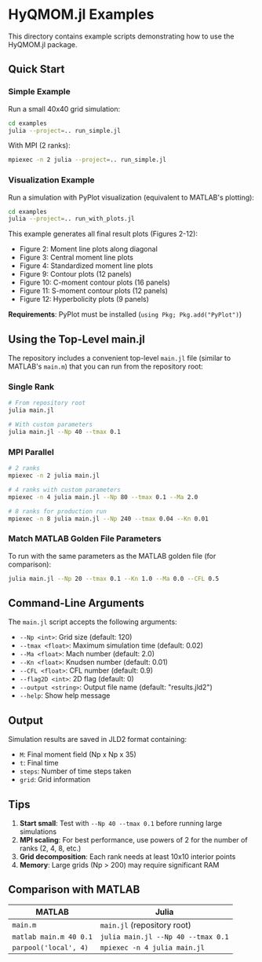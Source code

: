 # HyQMOM.jl Examples

This directory contains example scripts demonstrating how to use the HyQMOM.jl package.

## Quick Start

### Simple Example
Run a small 40x40 grid simulation:

```bash
cd examples
julia --project=.. run_simple.jl
```

With MPI (2 ranks):
```bash
mpiexec -n 2 julia --project=.. run_simple.jl
```

### Visualization Example
Run a simulation with PyPlot visualization (equivalent to MATLAB's plotting):

```bash
cd examples
julia --project=.. run_with_plots.jl
```

This example generates all final result plots (Figures 2-12):
- Figure 2: Moment line plots along diagonal
- Figure 3: Central moment line plots
- Figure 4: Standardized moment line plots
- Figure 9: Contour plots (12 panels)
- Figure 10: C-moment contour plots (16 panels)
- Figure 11: S-moment contour plots (12 panels)
- Figure 12: Hyperbolicity plots (9 panels)

**Requirements**: PyPlot must be installed (`using Pkg; Pkg.add("PyPlot")`)

## Using the Top-Level main.jl

The repository includes a convenient top-level `main.jl` file (similar to MATLAB's `main.m`) that you can run from the repository root:

### Single Rank
```bash
# From repository root
julia main.jl

# With custom parameters
julia main.jl --Np 40 --tmax 0.1
```

### MPI Parallel
```bash
# 2 ranks
mpiexec -n 2 julia main.jl

# 4 ranks with custom parameters
mpiexec -n 4 julia main.jl --Np 80 --tmax 0.1 --Ma 2.0

# 8 ranks for production run
mpiexec -n 8 julia main.jl --Np 240 --tmax 0.04 --Kn 0.01
```

### Match MATLAB Golden File Parameters
To run with the same parameters as the MATLAB golden file (for comparison):

```bash
julia main.jl --Np 20 --tmax 0.1 --Kn 1.0 --Ma 0.0 --CFL 0.5
```

## Command-Line Arguments

The `main.jl` script accepts the following arguments:

- `--Np <int>`: Grid size (default: 120)
- `--tmax <float>`: Maximum simulation time (default: 0.02)
- `--Ma <float>`: Mach number (default: 2.0)
- `--Kn <float>`: Knudsen number (default: 0.01)
- `--CFL <float>`: CFL number (default: 0.9)
- `--flag2D <int>`: 2D flag (default: 0)
- `--output <string>`: Output file name (default: "results.jld2")
- `--help`: Show help message

## Output

Simulation results are saved in JLD2 format containing:
- `M`: Final moment field (Np x Np x 35)
- `t`: Final time
- `steps`: Number of time steps taken
- `grid`: Grid information

## Tips

1. **Start small**: Test with `--Np 40 --tmax 0.1` before running large simulations
2. **MPI scaling**: For best performance, use powers of 2 for the number of ranks (2, 4, 8, etc.)
3. **Grid decomposition**: Each rank needs at least 10x10 interior points
4. **Memory**: Large grids (Np > 200) may require significant RAM

## Comparison with MATLAB

| MATLAB | Julia |
|--------|-------|
| `main.m` | `main.jl` (repository root) |
| `matlab main.m 40 0.1` | `julia main.jl --Np 40 --tmax 0.1` |
| `parpool('local', 4)` | `mpiexec -n 4 julia main.jl` |

